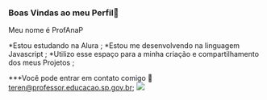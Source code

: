### Boas Vindas ao meu Perfil💙

Meu nome é ProfAnaP 

*Estou estudando na Alura ;
*Estou me desenvolvendo na linguagem Javascript ;
*Utilizo esse espaço para a minha criação e compartilhamento dos meus Projetos ; 

***Você pode entrar em contato comigo 📧teren@professor.educacao.sp.gov.br; 
![](https://media1.tenor.com/m/quZX6FBUxgwAAAAC/era-uma-vez.gif)

